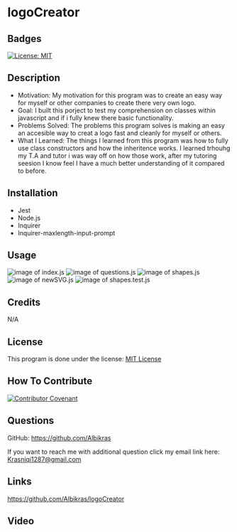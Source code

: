 # logoCreator

## Badges

[![License: MIT](https://img.shields.io/badge/License-MIT-yellow.svg)](https://opensource.org/licenses/MIT)

## Description

- Motivation: My motivation for this program was to create an easy way for myself or other companies to create there very own logo.
- Goal: I built this porject to test my comprehension on classes within javascript and if i fully knew there basic functionality.
- Problems Solved: The problems this program solves is making an easy an accesible way to creat a logo fast and cleanly for myself or others.
- What I Learned: The things I learned from this program was how to fully use class constructors and how the inheritence works. I learned trhouhg my T.A and tutor i was way off on how those work, after my tutoring seesion I know feel I have a much better understanding of it compared to before.

## Installation

- Jest
- Node.js
- Inquirer
- Inquirer-maxlength-input-prompt

## Usage

![image of index.js]()
![image of questions.js]()
![image of shapes.js]()
![image of newSVG.js]()
![image of shapes.test.js]()

## Credits

N/A

## License

This program is done under the license: [MIT License](https://choosealicense.com/licenses/mit/)

## How To Contribute

[![Contributor Covenant](https://img.shields.io/badge/Contributor%20Covenant-2.1-4baaaa.svg)](code_of_conduct.md)

## Questions

GitHub: https://github.com/Albikras

If you want to reach me with additional question click my email link here: Krasniqi1287@gmail.com

## Links

https://github.com/Albikras/logoCreator

## Video
